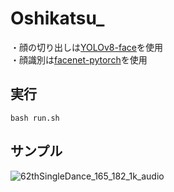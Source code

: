 # Oshikatsu_
・顔の切り出しは[YOLOv8-face](https://github.com/akanametov/yolo-face)を使用  
・顔識別は[facenet-pytorch](https://github.com/timesler/facenet-pytorch)を使用


## 実行
```
bash run.sh
```


## サンプル
![62thSingleDance_165_182_1k_audio](https://github.com/user-attachments/assets/f3f23828-8659-4785-ae67-2ec1176b2a98)

